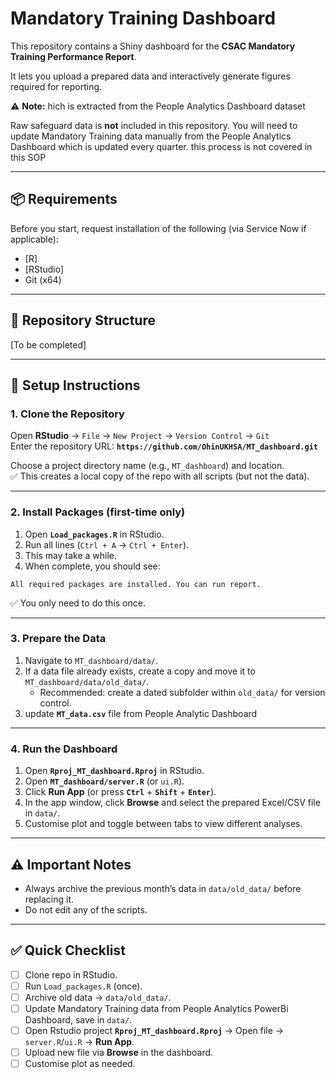 # Mandatory Training Dashboard

This repository contains a Shiny dashboard for the **CSAC Mandatory Training Performance Report**.  

It lets you upload a prepared data and interactively generate figures required for reporting.  

⚠️ **Note:** hich is extracted from the People Analytics Dashboard dataset


Raw safeguard data is **not** included in this repository. 
You will need to update Mandatory Training data manually from the People Analytics 
Dashboard which is updated every quarter. this process is not covered in this SOP  


---

## 📦 Requirements

Before you start, request installation of the following (via Service Now if applicable):

- [R]  
- [RStudio]  
- Git (x64)  

---

## 📂 Repository Structure

[To be completed]

---

## 🚀 Setup Instructions

### 1. Clone the Repository
Open **RStudio** → `File` → `New Project` → `Version Control` → `Git`  
Enter the repository URL: **`https://github.com/OhinUKHSA/MT_dashboard.git`**
  

Choose a project directory name (e.g., `MT_dashboard`) and location.  
✅ This creates a local copy of the repo with all scripts (but not the data).  

---

### 2. Install Packages (first-time only)

1. Open **`Load_packages.R`** in RStudio.  
2. Run all lines (`Ctrl + A` → `Ctrl + Enter`).  
3. This may take a while.  
4. When complete, you should see:  

`All required packages are installed. You can run report.`  

✅ You only need to do this once.  

---

### 3. Prepare the Data

1. Navigate to `MT_dashboard/data/`.  
2. If a data file already exists, create a copy and move it to `MT_dashboard/data/old_data/`.  
   - Recommended: create a dated subfolder within `old_data/` for version control.
3. update **`MT_data.csv`** file from People Analytic Dashboard  


---

### 4. Run the Dashboard

1. Open **`Rproj_MT_dashboard.Rproj`** in RStudio.  
2. Open **`MT_dashboard/server.R`** (or `ui.R`).  
3. Click **Run App** (or press **`Ctrl`** + **`Shift`** + **`Enter`**).  
4. In the app window, click **Browse** and select the prepared Excel/CSV file in `data/`.  
5. Customise plot and toggle between tabs to view different analyses.  

---

## ⚠️ Important Notes
- Always archive the previous month’s data in `data/old_data/` before replacing it.  
- Do not edit any of the scripts.  

---

## ✅ Quick Checklist
- [ ]  Clone repo in RStudio.  
- [ ]  Run `Load_packages.R` (once).  
- [ ]  Archive old data → `data/old_data/`.  
- [ ]  Update Mandatory Training data from People Analytics PowerBi Dashboard, save in `data/`.  
- [ ]  Open Rstudio project **`Rproj_MT_dashboard.Rproj`**  → Open file → `server.R`/`ui.R` → **Run App**.  
- [ ]  Upload new file via **Browse** in the dashboard.  
- [ ]  Customise plot as needed.